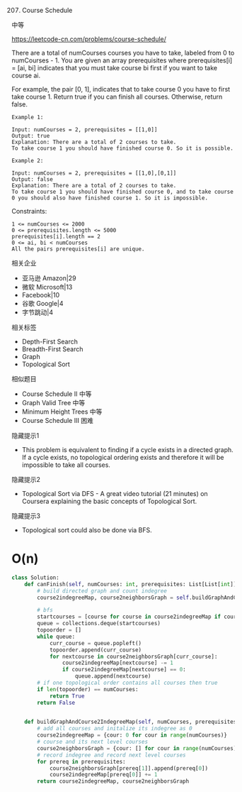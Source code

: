 207. Course Schedule

中等

https://leetcode-cn.com/problems/course-schedule/



There are a total of numCourses courses you have to take, labeled from 0 to numCourses - 1. You are given an array prerequisites where prerequisites[i] = [ai, bi] indicates that you must take course bi first if you want to take course ai.

For example, the pair [0, 1], indicates that to take course 0 you have to first take course 1.
Return true if you can finish all courses. Otherwise, return false.

 
```
Example 1:

Input: numCourses = 2, prerequisites = [[1,0]]
Output: true
Explanation: There are a total of 2 courses to take. 
To take course 1 you should have finished course 0. So it is possible.

Example 2:

Input: numCourses = 2, prerequisites = [[1,0],[0,1]]
Output: false
Explanation: There are a total of 2 courses to take. 
To take course 1 you should have finished course 0, and to take course 0 you should also have finished course 1. So it is impossible.
``` 

Constraints:
```
1 <= numCourses <= 2000
0 <= prerequisites.length <= 5000
prerequisites[i].length == 2
0 <= ai, bi < numCourses
All the pairs prerequisites[i] are unique.
```


相关企业

- 亚马逊 Amazon|29
- 微软 Microsoft|13
- Facebook|10
- 谷歌 Google|4
- 字节跳动|4


相关标签
- Depth-First Search
- Breadth-First Search
- Graph
- Topological Sort

相似题目
- Course Schedule II
中等
- Graph Valid Tree
中等
- Minimum Height Trees
中等
- Course Schedule III
困难

隐藏提示1
- This problem is equivalent to finding if a cycle exists in a directed graph. If a cycle exists, no topological ordering exists and therefore it will be impossible to take all courses.

隐藏提示2
- Topological Sort via DFS - A great video tutorial (21 minutes) on Coursera explaining the basic concepts of Topological Sort.

隐藏提示3
- Topological sort could also be done via BFS.

# O(n)

```py
class Solution:
    def canFinish(self, numCourses: int, prerequisites: List[List[int]]) -> bool:
        # build directed graph and count indegree
        course2indegreeMap, course2neighborsGraph = self.buildGraphAndCourse2IndegreeMap(numCourses, prerequisites)

        # bfs
        startcourses = [course for course in course2indegreeMap if course2indegreeMap[course] == 0]
        queue = collections.deque(startcourses)
        topoorder = []
        while queue:
            curr_course = queue.popleft()
            topoorder.append(curr_course)
            for nextcourse in course2neighborsGraph[curr_course]:
                course2indegreeMap[nextcourse] -= 1
                if course2indegreeMap[nextcourse] == 0:
                    queue.append(nextcourse)
        # if one topological order contains all courses then true
        if len(topoorder) == numCourses: 
            return True
        return False
        

    def buildGraphAndCourse2IndegreeMap(self, numCourses, prerequisites):
        # add all courses and initalize its indegree as 0
        course2indegreeMap = {cour: 0 for cour in range(numCourses)}
        # course and its next level courses
        course2neighborsGraph = {cour: [] for cour in range(numCourses)}
        # record indegree and record next level courses
        for prereq in prerequisites:
            course2neighborsGraph[prereq[1]].append(prereq[0]) 
            course2indegreeMap[prereq[0]] += 1
        return course2indegreeMap, course2neighborsGraph
```